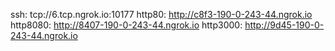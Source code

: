 ssh: tcp://6.tcp.ngrok.io:10177 
http80: http://c8f3-190-0-243-44.ngrok.io 
http8080: http://8407-190-0-243-44.ngrok.io 
http3000: http://9d45-190-0-243-44.ngrok.io 
